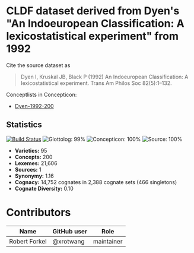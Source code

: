 # CLDF dataset derived from Dyen's "An Indoeuropean Classification: A lexicostatistical experiment" from 1992

Cite the source dataset as

> Dyen I, Kruskal JB, Black P (1992) An Indoeuropean Classification: A lexicostatistical experiment. Trans Am Philos Soc 82(5):1–132.


Conceptlists in Concepticon:
- [Dyen-1992-200](https://concepticon.clld.org/contributions/Dyen-1992-200)
## Statistics


[![Build Status](https://travis-ci.org/lexibank/dyenindoeuropean.svg?branch=master)](https://travis-ci.org/lexibank/dyenindoeuropean)
![Glottolog: 99%](https://img.shields.io/badge/Glottolog-99%25-brightgreen.svg "Glottolog: 99%")
![Concepticon: 100%](https://img.shields.io/badge/Concepticon-100%25-brightgreen.svg "Concepticon: 100%")
![Source: 100%](https://img.shields.io/badge/Source-100%25-brightgreen.svg "Source: 100%")

- **Varieties:** 95
- **Concepts:** 200
- **Lexemes:** 21,606
- **Sources:** 1
- **Synonymy:** 1.16
- **Cognacy:** 14,752 cognates in 2,388 cognate sets (466 singletons)
- **Cognate Diversity:** 0.10

# Contributors

Name | GitHub user | Role
 --- | --- | --- 
Robert Forkel | @xrotwang | maintainer


